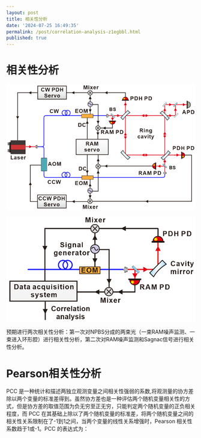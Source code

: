 ```yaml
---
layout: post
title: 相关性分析
date: '2024-07-25 16:49:35'
permalink: /post/correlation-analysis-z1egbbl.html
published: true
---
```


# 相关性分析

​![image](https://raw.githubusercontent.com/2thcmoon/2thcmoon.github.io/master/images/image-20240725165701-yp71nrk.png)​

​![image](https://raw.githubusercontent.com/2thcmoon/2thcmoon.github.io/master/images/image-20240725165849-ek2yxro.png)​

预期进行两次相关性分析：第一次对NPBS分成的两束光（一束RAM噪声监测、一束进入环形腔）进行相关性分析，第二次对RAM噪声监测和Sagnac信号进行相关性分析。

# Pearson相关性分析

PCC 是一种统计和描述两独立观测变量之间相关性强弱的系数,将观测量的协方差除以两个变量的标准差得到。虽然协方差也是一种评估两个随机变量相关性的方式，但是协方差的取值范围为负无穷至正无穷，只能判定两个随机变量的正负相关程度，而 PCC 在其基础上除以了两个随机变量的标准差，将两个随机变量之间的相关性关系限制在了-1到1之间，当两个变量的线性关系增强时，Pearson 相关性系数趋于1或-1。PCC 的表达式为：

‍

